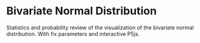 # Bivariate Normal Distribution

Statistics and probability review of the visualization of the bivariate normal distribution. With fix parameters and interactive P5js. 


